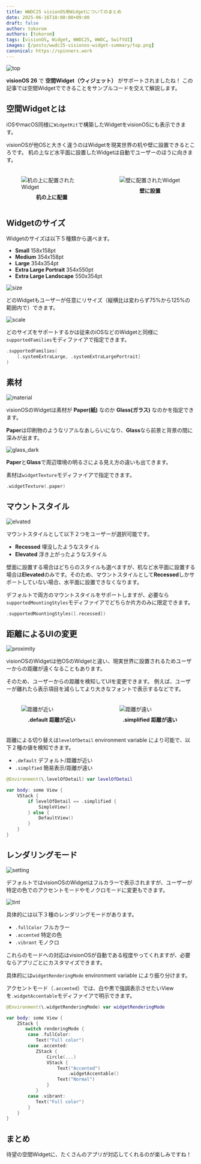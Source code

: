 ```yaml
---
title: WWDC25 visionOS用Widgetについてのまとめ
date: 2025-06-16T18:00:00+09:00
draft: false
author: tokorom
authors: [tokorom]
tags: [visionOS, Widget, WWDC25, WWDC, SwiftUI]
images: [/posts/wwdc25-visionos-widget-summary/top.png]
canonical: https://spinners.work
---
```


![top](top.png)

**visionOS 26** で **空間Widget（ウィジェット）** がサポートされましたね！
この記事では空間Widgetでできることをサンプルコードを交えて解説します。

## 空間Widgetとは

iOSやmacOS同様に`WidgetKit`で構築したWidgetをvisionOSにも表示できます。

visionOSが他OSと大きく違うのはWidgetを現実世界の机や壁に設置できるところです。
机の上など水平面に設置したWidgetは自動でユーザーのほうに向きます。

<figure style="display: flex; gap: 20px; margin: 20px 0;">
  <figure style="flex: 1;">
    <img src="on_desk.png" alt="机の上に配置されたWidget">
    <figcaption style="text-align: center; margin-top: 8px;"><b>机の上に配置</b></figcaption>
  </figure>
  <figure style="flex: 1;">
    <img src="on_wall.png" alt="壁に配置されたWidget">
    <figcaption style="text-align: center; margin-top: 8px;"><b>壁に設置</b></figcaption>
  </figure>
</figure>

## Widgetのサイズ

Widgetのサイズは以下５種類から選べます。

- **Small** 158x158pt
- **Medium** 354x158pt
- **Large** 354x354pt
- **Extra Large Portrait** 354x550pt
- **Extra Large Landscape** 550x354pt

![size](size.png)

どのWidgetもユーザーが任意にリサイズ（縦横比は変わらず75%から125%の範囲内で）できます。

![scale](scale.png)

どのサイズをサポートするかは従来のiOSなどのWidgetと同様に`supportedFamilies`モディファイアで指定できます。

```swift
.supportedFamilies(
    [.systemExtraLarge, .systemExtraLargePortrait]
)
```

## 素材

![material](paper.png)

visionOSのWidgetは素材が **Paper(紙)** なのか **Glass(ガラス)** なのかを指定できます。

**Paper**は印刷物のようなリアルなあしらいになり、**Glass**なら前景と背景の間に深みが出ます。

![glass_dark](glass_dark.png)

**Paper**と**Glass**で周辺環境の明るさによる見え方の違いも出てきます。

素材は`widgetTexture`モディファイアで指定できます。

```swift
.widgetTexture(.paper)
```

## マウントスタイル

![elvated](elvated.png)

マウントスタイルとして以下２つをユーザーが選択可能です。

- **Recessed** 埋没したようなスタイル
- **Elevated** 浮き上がったようなスタイル

壁面に設置する場合はどちらのスタイルも選べますが、机など水平面に設置する場合は**Elevated**のみです。そのため、マウントスタイルとして**Recessed**しかサポートしていない場合、水平面に設置できなくなります。

デフォルトで両方のマウントスタイルをサポートしますが、必要なら`supportedMountingStyles`モディファイアでどちらか片方のみに限定できます。

```swift
.supportedMountingStyles([.recessed])
```

## 距離によるUIの変更

![proximity](proximity.png)

visionOSのWidgetは他OSのWidgetと違い、現実世界に設置されるためユーザーからの距離が遠くなることもあります。

そのため、ユーザーからの距離を検知してUIを変更できます。
例えば、ユーザーが離れたら表示項目を減らしてより大きなフォントで表示するなどです。

<figure style="display: flex; gap: 20px; margin: 20px 0;">
  <figure style="flex: 1;">
    <img src="proximity_default.png.png" alt="距離が近い">
    <figcaption style="text-align: center; margin-top: 8px;"><b>.default 距離が近い</b></figcaption>
  </figure>
  <figure style="flex: 1;">
    <img src="proximity_simplified.png.png" alt="距離が遠い">
    <figcaption style="text-align: center; margin-top: 8px;"><b>.simplified 距離が遠い</b></figcaption>
  </figure>
</figure>

距離による切り替えは`levelOfDetail` environment variable により可能で、以下２種の値を検知できます。

- `.default` デフォルト/距離が近い
- `.simplfied` 簡易表示/距離が遠い

```swift
@Environment(\.levelOfDetail) var levelOfDetail

var body: some View {
    VStack {
        if levelOfDetail == .simplified {
            SimpleView()
        } else {
            DefaultView()
        }
    }
}
```

## レンダリングモード

![setting](setting.png)

デフォルトではvisionOSのWidgetはフルカラーで表示されますが、ユーザーが特定の色でのアクセントモードやモノクロモードに変更もできます。

![tint](tint.png)

具体的には以下３種のレンダリングモードがあります。

- `.fullColor` フルカラー
- `.accented` 特定の色
- `.vibrant` モノクロ

これらのモードへの対応はvisionOSが自動である程度やってくれますが、必要ならアプリごとにカスタマイズできます。

具体的には`widgetRenderingMode` environment variable により振り分けます。

アクセントモード（`.accented`）では、白や黒で強調表示させたいViewを`.widgetAccentable`モディファイアで明示できます。

```swift
@Environment(\.widgetRenderingMode) var widgetRenderingMode

var body: some View {
    ZStack {
       switch renderingMode {
        case .fullColor:
           Text("Full color")
        case .accented:
           ZStack {
               Circle(...)
               VStack {
                   Text("Accented")
                       .widgetAccentable()
                   Text("Normal")
               }
           }
        case .vibrant:
           Text("Full color")
        }
    }
}
```

## まとめ

待望の空間Widgetに、たくさんのアプリが対応してくれるのが楽しみですね！

